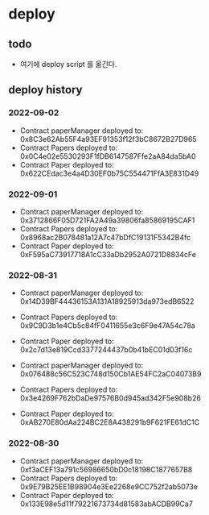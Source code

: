 
# deploy

## todo

*  여기에 deploy script 를 옮긴다.

## deploy history

### 2022-09-02

* Contract paperManager deployed to: 0x8C3e62Ab55F4a93EF91353f12f3bC8672B27D965
* Contract Papers deployed to: 0x0C4e02e5530293F1fDB6147587Ffe2aA84da5bA0
* Contract Paper deployed to: 0x622CEdac3e4a4D30EF0b75C554471FfA3E831D49

### 2022-09-01

* Contract paperManager deployed to: 0x3712866F05D721FA2A49a39806fa85869195CAF1
* Contract Papers deployed to: 0x8968ac2B078481a12A7c47bDfC19131F5342B4fc
* Contract Paper deployed to: 0xF595aC73917718A1cC33aDb2952A0721D8834cFe

### 2022-08-31

* Contract paperManager deployed to: 0x14D39BF44436153A131A18925913da973edB6522
* Contract Papers deployed to: 0x9C9D3b1e4Cb5c84fF0411655e3c6F9e47A54c78a
* Contract Paper deployed to: 0x2c7d13e819Ccd3377244437b0b41bEC01d03f16c

* Contract paperManager deployed to: 0x076488c56C523C748d150Cb1AE54FC2aC04073B9
* Contract Papers deployed to: 0x3e4269F762bDaDe97576B0d945ad342F5e908b26
* Contract Paper deployed to: 0xAB270E80dAa224BC2E8A438291b9F621FE61dC1C

### 2022-08-30 
* Contract paperManager deployed to: 0xf3aCEF13a791c56986650bD0c18198C1877657B8
* Contract Papers deployed to: 0x9E79B25EE1B98904e3Ee2268e9CC752f2ab5073e
* Contract Paper deployed to: 0x133E98e5d11f79221673734d81583abACDB99Ca7
